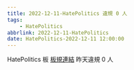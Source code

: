 ```yaml
---
title: 2022-12-11-HatePolitics 違規 0 人
tags:
    - HatePolitics
abbrlink: 2022-12-11-HatePolitics
date: HatePolitics-2022-12-11 12:00:00
---
```

HatePolitics 板 [板規連結](https://www.ptt.cc/bbs/HatePolitics/M.1617115262.A.D60.html)
昨天違規 0 人
